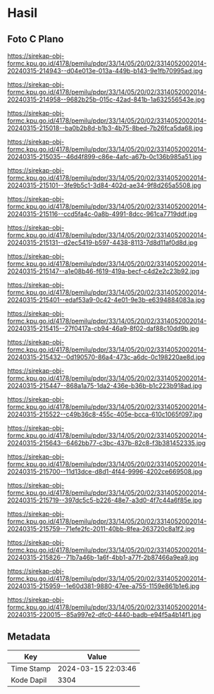 # Hasil

## Foto C Plano

https://sirekap-obj-formc.kpu.go.id/4178/pemilu/pdpr/33/14/05/20/02/3314052002014-20240315-214943--d04e013e-013a-449b-b143-9e1fb70995ad.jpg

https://sirekap-obj-formc.kpu.go.id/4178/pemilu/pdpr/33/14/05/20/02/3314052002014-20240315-214958--9682b25b-015c-42ad-841b-1a632556543e.jpg

https://sirekap-obj-formc.kpu.go.id/4178/pemilu/pdpr/33/14/05/20/02/3314052002014-20240315-215018--ba0b2b8d-b1b3-4b75-8bed-7b26fca5da68.jpg

https://sirekap-obj-formc.kpu.go.id/4178/pemilu/pdpr/33/14/05/20/02/3314052002014-20240315-215035--46d4f899-c86e-4afc-a67b-0c136b985a51.jpg

https://sirekap-obj-formc.kpu.go.id/4178/pemilu/pdpr/33/14/05/20/02/3314052002014-20240315-215101--3fe9b5c1-3d84-402d-ae34-9f8d265a5508.jpg

https://sirekap-obj-formc.kpu.go.id/4178/pemilu/pdpr/33/14/05/20/02/3314052002014-20240315-215116--ccd5fa4c-0a8b-4991-8dcc-961ca7719ddf.jpg

https://sirekap-obj-formc.kpu.go.id/4178/pemilu/pdpr/33/14/05/20/02/3314052002014-20240315-215131--d2ec5419-b597-4438-8113-7d8d11af0d8d.jpg

https://sirekap-obj-formc.kpu.go.id/4178/pemilu/pdpr/33/14/05/20/02/3314052002014-20240315-215147--a1e08b46-f619-419a-becf-c4d2e2c23b92.jpg

https://sirekap-obj-formc.kpu.go.id/4178/pemilu/pdpr/33/14/05/20/02/3314052002014-20240315-215401--edaf53a9-0c42-4e01-9e3b-e6394884083a.jpg

https://sirekap-obj-formc.kpu.go.id/4178/pemilu/pdpr/33/14/05/20/02/3314052002014-20240315-215415--27f0417a-cb94-46a9-8f02-daf88c10dd9b.jpg

https://sirekap-obj-formc.kpu.go.id/4178/pemilu/pdpr/33/14/05/20/02/3314052002014-20240315-215432--0d190570-86a4-473c-a6dc-0c198220ae8d.jpg

https://sirekap-obj-formc.kpu.go.id/4178/pemilu/pdpr/33/14/05/20/02/3314052002014-20240315-215447--868a1a75-1da2-436e-b36b-b1c223b918ad.jpg

https://sirekap-obj-formc.kpu.go.id/4178/pemilu/pdpr/33/14/05/20/02/3314052002014-20240315-215522--c49b36c8-455c-405e-bcca-610c1065f097.jpg

https://sirekap-obj-formc.kpu.go.id/4178/pemilu/pdpr/33/14/05/20/02/3314052002014-20240315-215643--6462bb77-c3bc-437b-82c8-f3b381452335.jpg

https://sirekap-obj-formc.kpu.go.id/4178/pemilu/pdpr/33/14/05/20/02/3314052002014-20240315-215700--11d13dce-d8d1-4f44-9996-4202ce669508.jpg

https://sirekap-obj-formc.kpu.go.id/4178/pemilu/pdpr/33/14/05/20/02/3314052002014-20240315-215719--397dc5c5-b226-48e7-a3d0-4f7c44a6f85e.jpg

https://sirekap-obj-formc.kpu.go.id/4178/pemilu/pdpr/33/14/05/20/02/3314052002014-20240315-215759--71efe2fc-2011-40bb-8fea-263720c8a1f2.jpg

https://sirekap-obj-formc.kpu.go.id/4178/pemilu/pdpr/33/14/05/20/02/3314052002014-20240315-215826--71b7a46b-1a6f-4bb1-a77f-2b87466a9ea9.jpg

https://sirekap-obj-formc.kpu.go.id/4178/pemilu/pdpr/33/14/05/20/02/3314052002014-20240315-215959--1e60d381-9880-47ee-a755-1159e861b1e6.jpg

https://sirekap-obj-formc.kpu.go.id/4178/pemilu/pdpr/33/14/05/20/02/3314052002014-20240315-220015--85a997e2-dfc0-4440-badb-e94f5a4b14f1.jpg


## Metadata

| Key        | Value               |
| ---------- | ------------------- |
| Time Stamp | 2024-03-15 22:03:46 |
| Kode Dapil | 3304                |



